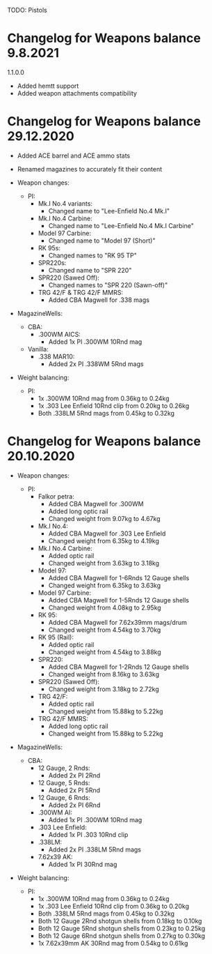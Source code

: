 TODO: Pistols

# Changelog for Weapons balance 9.8.2021

1.1.0.0
- Added hemtt support
- Added weapon attachments compatibility

# Changelog for Weapons balance 29.12.2020

- Added ACE barrel and ACE ammo stats
- Renamed magazines to accurately fit their content

- Weapon changes:
    - PI:
        - Mk.I No.4 variants:
            - Changed name to "Lee-Enfield No.4 Mk.I"
        - Mk.I No.4 Carbine:
            - Changed name to "Lee-Enfield No.4 Mk.I Carbine"
        - Model 97 Carbine:
            - Changed name to "Model 97 (Short)"
        - RK 95s:
            - Changed names to "RK 95 TP"
        - SPR220s:
            - Changed name to "SPR 220"
        - SPR220 (Sawed Off):
            - Changed names to "SPR 220 (Sawn-off)"
        - TRG 42/F & TRG 42/F MMRS:
            - Added CBA Magwell for .338 mags

- MagazineWells:
    - CBA:
        - .300WM AICS:
            - Added 1x PI .300WM 10Rnd mag
    - Vanilla:
        - .338 MAR10:
            - Added 2x PI .338WM 5Rnd mags

- Weight balancing:
    - PI:
        - 1x .300WM 10Rnd mag from 0.36kg to 0.24kg
        - 1x .303 Lee Enfield 10Rnd clip from 0.20kg to 0.26kg
        - Both .338LM 5Rnd mags from 0.45kg to 0.32kg

# Changelog for Weapons balance 20.10.2020

- Weapon changes:
    - PI:
        - Falkor petra:
            - Added CBA Magwell for .300WM
            - Added long optic rail
            - Changed weight from 9.07kg to 4.67kg
        - Mk.I No.4:
            - Added CBA Magwell for .303 Lee Enfield
            - Changed weight from 6.35kg to 4.19kg
        - Mk.I No.4 Carbine:
            - Added optic rail
            - Changed weight from 3.63kg to 3.18kg
        - Model 97:
            - Added CBA Magwell for 1-6Rnds 12 Gauge shells
            - Changed weight from 6.35kg to 3.63kg
        - Model 97 Carbine:
            - Added CBA Magwell for 1-5Rnds 12 Gauge shells
            - Changed weight from 4.08kg to 2.95kg
        - RK 95:
            - Added CBA Magwell for 7.62x39mm mags/drum
            - Changed weight from 4.54kg to 3.70kg
        - RK 95 (Rail):
            - Added optic rail
            - Changed weight from 4.54kg to 3.88kg
        - SPR220:
            - Added CBA Magwell for 1-2Rnds 12 Gauge shells
            - Changed weight from 8.16kg to 3.63kg
        - SPR220 (Sawed Off):
            - Changed weight from 3.18kg to 2.72kg
        - TRG 42/F:
            - Added optic rail
            - Changed weight from 15.88kg to 5.22kg
        - TRG 42/F MMRS:
            - Added long optic rail
            - Changed weight from 15.88kg to 5.22kg

- MagazineWells:
    - CBA:
        - 12 Gauge, 2 Rnds:
            - Added 2x PI 2Rnd
        - 12 Gauge, 5 Rnds:
            - Added 2x PI 5Rnd
        - 12 Gauge, 6 Rnds:
            - Added 2x PI 6Rnd
        - .300WM AI:
            - Added 1x PI .300WM 10Rnd mag
        - .303 Lee Enfield:
            - Added 1x PI .303 10Rnd clip
        - .338LM:
            - Added 2x PI .338LM 5Rnd mags
        - 7.62x39 AK:
            - Added 1x PI 30Rnd mag

- Weight balancing:
    - PI:
        - 1x .300WM 10Rnd mag from 0.36kg to 0.24kg
        - 1x .303 Lee Enfield 10Rnd clip from 0.36kg to 0.20kg
        - Both .338LM 5Rnd mags from 0.45kg to 0.32kg
        - Both 12 Gauge 2Rnd shotgun shells from 0.18kg to 0.10kg
        - Both 12 Gauge 5Rnd shotgun shells from 0.23kg to 0.25kg
        - Both 12 Gauge 6Rnd shotgun shells from 0.27kg to 0.30kg
        - 1x 7.62x39mm AK 30Rnd mag from 0.54kg to 0.61kg
